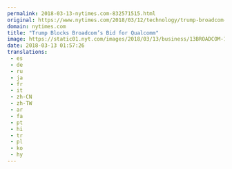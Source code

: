```yaml
---
permalink: 2018-03-13-nytimes.com-832571515.html
original: https://www.nytimes.com/2018/03/12/technology/trump-broadcom-qualcomm-merger.html?partner=rss&amp;emc=rss
domain: nytimes.com
title: "Trump Blocks Broadcom’s Bid for Qualcomm"
image: https://static01.nyt.com/images/2018/03/13/business/13BROADCOM-1/13BROADCOM-1-mediumThreeByTwo440.jpg
date: 2018-03-13 01:57:26
translations: 
 - es
 - de
 - ru
 - ja
 - fr
 - it
 - zh-CN
 - zh-TW
 - ar
 - fa
 - pt
 - hi
 - tr
 - pl
 - ko
 - hy
---
```


